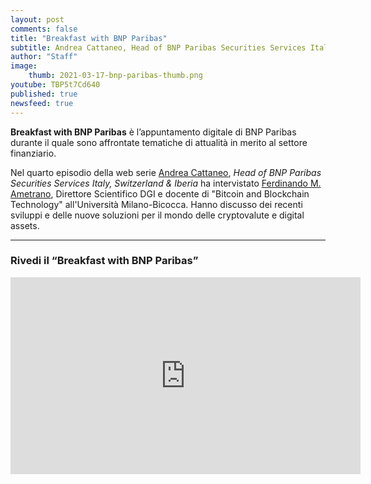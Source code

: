 ```yaml
---
layout: post
comments: false
title: "Breakfast with BNP Paribas"
subtitle: Andrea Cattaneo, Head of BNP Paribas Securities Services Italy, Switzerland & Iberia, ha intervistato Ferdinando M. Ametrano; tema dell'intervista i recenti sviluppi e le nuove soluzioni per il mondo delle cryptovalute e digital assets.
author: "Staff"
image:
    thumb: 2021-03-17-bnp-paribas-thumb.png
youtube: TBP5t7Cd640
published: true
newsfeed: true
---
```


**Breakfast with BNP Paribas** è l’appuntamento digitale di BNP Paribas durante il quale sono affrontate tematiche di attualità in merito al settore finanziario.

Nel quarto episodio della web serie [Andrea Cattaneo](https://www.linkedin.com/in/andrea-cattaneo-9b75b829/), _Head of BNP Paribas Securities Services Italy, Switzerland & Iberia_ ha intervistato [Ferdinando M. Ametrano](https://ametrano.net/), Direttore Scientifico DGI e docente di "Bitcoin and Blockchain Technology" all'Università Milano-Bicocca.
Hanno discusso dei recenti sviluppi e delle nuove soluzioni per il mondo delle cryptovalute e digital assets.

---

### Rivedi il “Breakfast with BNP Paribas”

<div class='embed-container'>
    <iframe width="560" height="315"
    src="https://www.youtube.com/embed/TBP5t7Cd640"
    frameborder="0" allow="accelerometer; autoplay; clipboard-write; encrypted-media; gyroscope; picture-in-picture"
    allowfullscreen>
    </iframe>
</div>
